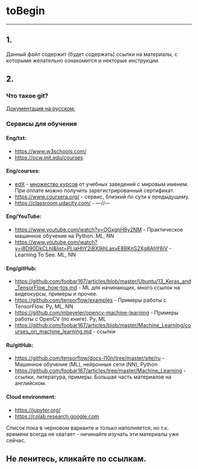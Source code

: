 # toBegin

____

## 1.

Данный файл содержит (будет содержать) ссылки на материалы, с которыми желательно ознакомится и некторые инструкции.

## 2.

### Что такое git?

[Документация на русском.](https://git-scm.com/book/ru/v2/%D0%92%D0%B2%D0%B5%D0%B4%D0%B5%D0%BD%D0%B8%D0%B5-%D0%9E%D1%81%D0%BD%D0%BE%D0%B2%D1%8B-Git)


### Сервисы для обучения

#### Eng/txt:
- https://www.w3schools.com/
- https://ocw.mit.edu/courses

#### Eng/courses:
- [edX](https://www.edx.org/) - [множество курсов](https://github.com/TSTU-no/toBegin/blob/master/webCourses.md#edxorg) от учебных заведений с мировым именем. При оплате можно получить зарегистрированный сертификат.
- https://www.coursera.org/ - сервис, близкий по сути к предыдущему.
- https://classroom.udacity.com/ - —//—

#### Eng/YouTube:
- https://www.youtube.com/watch?v=OGxgnH8y2NM - Практическое машинное обучение на Python. ML, NN
- https://www.youtube.com/watch?v=i8D90DkCLhI&list=PLiaHhY2iBX9ihLasvE8BKnS2Xg8AhY6iV - Learning To See. ML, NN


#### Eng/gitHub:
- https://github.com/foobar167/articles/blob/master/Ubuntu/13_Keras_and_TensorFlow_how-tos.md - ML для начинающих, много ссылок на видеокурсы, примеры и прочее.
- https://github.com/tensorflow/examples - Примеры работы с TensorFlow. Py, ML, NN
- https://github.com/mbeyeler/opencv-machine-learning - Примеры работы с OpenCV (по книге). Py, ML
- https://github.com/foobar167/articles/blob/master/Machine_Learning/courses_on_machine_learning.md - ссылки


#### Ru/gitHub:
- https://github.com/tensorflow/docs-l10n/tree/master/site/ru - Машинное обучение (ML), нейронные сети (NN), Python
- https://github.com/foobar167/articles/tree/master/Machine_Learning - ссылки, литература, примеры. Большая часть материалов на английском.

#### Cloud environment:
- https://jupyter.org/
- https://colab.research.google.com

Список пока в черновом варианте и только наполняется, но т.к. времени всегда не хватает - ничинайте изучать эти материалы уже сейчас.

## Не ленитесь, кликайте по ссылкам.
